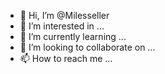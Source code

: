 - 👋 Hi, I’m @Milesseller
- 👀 I’m interested in ...
- 🌱 I’m currently learning ...
- 💞️ I’m looking to collaborate on ...
- 📫 How to reach me ...

<!---
Milesseller/Milesseller is a ✨ special ✨ repository because its `README.md` (this file) appears on your GitHub profile.
You can click the Preview link to take a look at your changes.
--->
